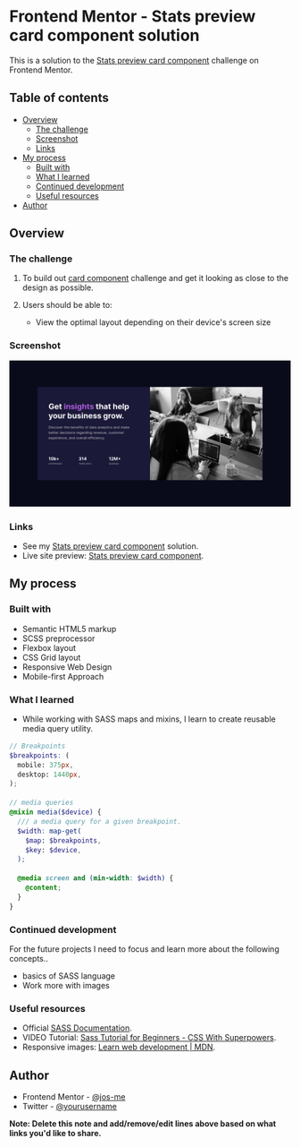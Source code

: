 # Frontend Mentor - Stats preview card component solution

This is a solution to the [Stats preview card component](https://www.frontendmentor.io/challenges/stats-preview-card-component-8JqbgoU62) challenge on Frontend Mentor.

## Table of contents

- [Overview](#overview)
  - [The challenge](#the-challenge)
  - [Screenshot](#screenshot)
  - [Links](#links)
- [My process](#my-process)
  - [Built with](#built-with)
  - [What I learned](#what-i-learned)
  - [Continued development](#continued-development)
  - [Useful resources](#useful-resources)
- [Author](#author)

## Overview

### The challenge

1. To build out [card component](https://www.frontendmentor.io/challenges/stats-preview-card-component-8JqbgoU62) challenge and get it looking as close to the design as possible.

2. Users should be able to:

   - View the optimal layout depending on their device's screen size

### Screenshot

![screenshot of my solution](/screenshot.png)

### Links

- See my [Stats preview card component](https://www.frontendmentor.io/solutions/stats-preview-card-component-using-sassscss-HJs-Qakw9) solution.
- Live site preview: [Stats preview card component](https://jos-me.github.io/stats-preview-card-component/).

## My process

### Built with

- Semantic HTML5 markup
- SCSS preprocessor
- Flexbox layout
- CSS Grid layout
- Responsive Web Design
- Mobile-first Approach

### What I learned

- While working with SASS maps and mixins, I learn to create reusable media query utility.

```scss
// Breakpoints
$breakpoints: (
  mobile: 375px,
  desktop: 1440px,
);

// media queries
@mixin media($device) {
  /// a media query for a given breakpoint.
  $width: map-get(
    $map: $breakpoints,
    $key: $device,
  );

  @media screen and (min-width: $width) {
    @content;
  }
}
```

### Continued development

For the future projects I need to focus and learn more about the following concepts..

- basics of SASS language
- Work more with images

### Useful resources

- Official [SASS Documentation](https://sass-lang.com/).
- VIDEO Tutorial: [Sass Tutorial for Beginners - CSS With Superpowers](https://youtu.be/_a5j7KoflTs).
- Responsive images: [Learn web development | MDN](https://developer.mozilla.org/en-US/docs/Learn/HTML/Multimedia_and_embedding/Responsive_images).

## Author

- Frontend Mentor - [@jos-me](https://www.frontendmentor.io/profile/jos-me)
- Twitter - [@yourusername](https://www.twitter.com/yourusername)

**Note: Delete this note and add/remove/edit lines above based on what links you'd like to share.**
